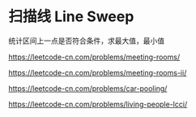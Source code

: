 # 扫描线  Line Sweep

统计区间上一点是否符合条件，求最大值，最小值

https://leetcode-cn.com/problems/meeting-rooms/

https://leetcode-cn.com/problems/meeting-rooms-ii/

https://leetcode-cn.com/problems/car-pooling/

https://leetcode-cn.com/problems/living-people-lcci/